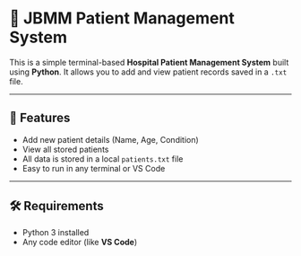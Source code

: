 # 🏥 JBMM Patient Management System

This is a simple terminal-based **Hospital Patient Management System** built using **Python**. It allows you to add and view patient records saved in a `.txt` file.

---

## 📌 Features

- Add new patient details (Name, Age, Condition)
- View all stored patients
- All data is stored in a local `patients.txt` file
- Easy to run in any terminal or VS Code

---

## 🛠 Requirements

- Python 3 installed  
- Any code editor (like **VS Code**)
